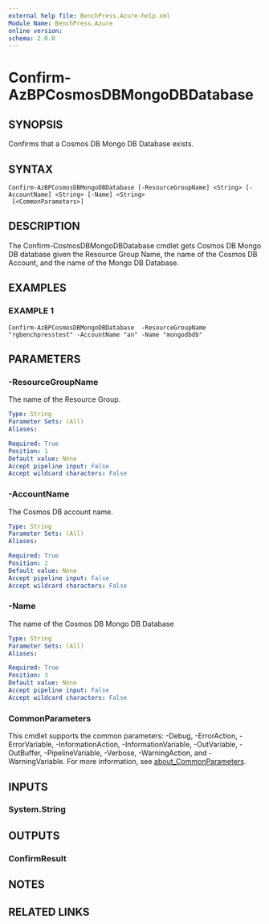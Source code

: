 ```yaml
---
external help file: BenchPress.Azure-help.xml
Module Name: BenchPress.Azure
online version:
schema: 2.0.0
---
```


# Confirm-AzBPCosmosDBMongoDBDatabase

## SYNOPSIS
Confirms that a Cosmos DB Mongo DB Database exists.

## SYNTAX

```
Confirm-AzBPCosmosDBMongoDBDatabase [-ResourceGroupName] <String> [-AccountName] <String> [-Name] <String>
 [<CommonParameters>]
```

## DESCRIPTION
The Confirm-CosmosDBMongoDBDatabase cmdlet gets Cosmos DB Mongo DB database given the Resource Group Name, the
name of the Cosmos DB Account, and the name of the Mongo DB Database.

## EXAMPLES

### EXAMPLE 1
```
Confirm-AzBPCosmosDBMongoDBDatabase  -ResourceGroupName "rgbenchpresstest" -AccountName "an" -Name "mongodbdb"
```

## PARAMETERS

### -ResourceGroupName
The name of the Resource Group.

```yaml
Type: String
Parameter Sets: (All)
Aliases:

Required: True
Position: 1
Default value: None
Accept pipeline input: False
Accept wildcard characters: False
```

### -AccountName
The Cosmos DB account name.

```yaml
Type: String
Parameter Sets: (All)
Aliases:

Required: True
Position: 2
Default value: None
Accept pipeline input: False
Accept wildcard characters: False
```

### -Name
The name of the Cosmos DB Mongo DB Database

```yaml
Type: String
Parameter Sets: (All)
Aliases:

Required: True
Position: 3
Default value: None
Accept pipeline input: False
Accept wildcard characters: False
```

### CommonParameters
This cmdlet supports the common parameters: -Debug, -ErrorAction, -ErrorVariable, -InformationAction, -InformationVariable, -OutVariable, -OutBuffer, -PipelineVariable, -Verbose, -WarningAction, and -WarningVariable. For more information, see [about_CommonParameters](http://go.microsoft.com/fwlink/?LinkID=113216).

## INPUTS

### System.String
## OUTPUTS

### ConfirmResult
## NOTES

## RELATED LINKS
